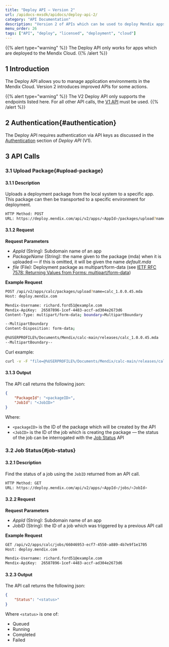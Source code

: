 ```yaml
---
title: "Deploy API – Version 2"
url: /apidocs-mxsdk/apidocs/deploy-api-2/
category: "API Documentation"
description: "Version 2 of APIs which can be used to deploy Mendix apps to licensed nodes"
menu_order: 26
tags: ["API", "deploy", "licensed", "deployment", "cloud"]
---
```


{{% alert type="warning" %}}
The Deploy API only works for apps which are deployed to the Mendix Cloud.
{{% /alert %}}

## 1 Introduction

The Deploy API allows you to manage application environments in the Mendix Cloud. Version 2 introduces improved APIs for some actions.

{{% alert type="warning" %}}
The V2 Deploy API only supports the endpoints listed here. For all other API calls, the [V1 API](/apidocs-mxsdk/apidocs/deploy-api/) must be used.
{{% /alert %}}

## 2 Authentication{#authentication}

The Deploy API requires authentication via API keys as discussed in the [Authentication](/apidocs-mxsdk/apidocs/deploy-api/#authentication) section of *Deploy API* (V1).

## 3 API Calls

### 3.1 Upload Package{#upload-package}

#### 3.1.1 Description

Uploads a deployment package from the local system to a specific app. This package can then be transported to a specific environment for deployment.

```bash
HTTP Method: POST
URL: https://deploy.mendix.com/api/v2/apps/<AppId>/packages/upload?name=<PackageName>
```

#### 3.1.2 Request

**Request Parameters**

*   _AppId_ (String): Subdomain name of an app
*   _PackageName_ (String): the name given to the package (mda) when it is uploaded — if this is omitted, it will be given the name *default.mda*
*   _file_ (File): Deployment package as multipart/form-data (see [IETF RFC 7578: Returning Values from Forms: multipart/form-data](https://tools.ietf.org/html/rfc7578))

**Example Request**

<!--Check this is correct -->

```bash
POST /api/v2/apps/calc/packages/upload?name=calc_1.0.0.45.mda
Host: deploy.mendix.com

Mendix-Username: richard.ford51@example.com
Mendix-ApiKey:  26587896-1cef-4483-accf-ad304e2673d6
Content-Type: multipart/form-data; boundary=MultipartBoundary

--MultipartBoundary
Content-Disposition: form-data;

@%USERPROFILE%/Documents/Mendix/calc-main/releases/calc_1.0.0.45.mda
--MultipartBoundary--
```

Curl example:
```bash
curl -v -F "file=@%USERPROFILE%/Documents/Mendix/calc-main/releases/calc_1.0.0.45.mda"  -X POST -H "Mendix-Username: richard.ford51@example.com" -H "Mendix-ApiKey: 26587896-1cef-4483-accf-ad304e2673d6" "https://deploy.mendix.com/api/v2/apps/calc/packages/upload?name=calc_1.0.0.45.mda"
```

#### 3.1.3 Output

The API call returns the following json:

```json
{
    "PackageId": "<packageID>",
    "JobId": "<JobID>"
}
```

Where:

* `<packageID>` is the ID of the package which will be created by the API
* `<JobID>` is the ID of the job which is creating the package — the status of the job can be interrogated with the [Job Status](#job-status) API

### 3.2 Job Status{#job-status}

#### 3.2.1 Description

Find the status of a job using the `JobID` returned from an API call.

```bash
HTTP Method: GET
URL: https://deploy.mendix.com/api/v2/apps/<AppId>/jobs/<JobId>
```

#### 3.2.2 Request

**Request Parameters**

*   _AppId_ (String): Subdomain name of an app
*   _JobID_ (String): the ID of a job which was triggered by a previous API call

**Example Request**

```bash
GET /api/v2/apps/calc/jobs/66046953-ecf7-4550-a889-4b7e9f1e1705
Host: deploy.mendix.com

Mendix-Username: richard.ford51@example.com
Mendix-ApiKey:  26587896-1cef-4483-accf-ad304e2673d6
```

#### 3.2.3 Output

The API call returns the following json:

```json
{
    "Status": "<status>"
}
```

Where `<status>` is one of:

* Queued
* Running
* Completed
* Failed
